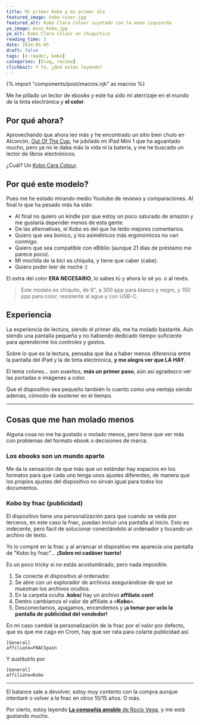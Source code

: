 ```yaml
---
title: Mi primer Kobo y mi primer día
featured_image: kobo-cover.jpg
featured_alt: Kobo Clara Colour sujetado con la mano izquierda
ya_image: mini-kobo.jpg
ya_alt: Kobo Clara Colour en chiquitico
reading_time: 3
date: 2024-05-05
draft: false
tags: [e-reader, kobo]
categories: [blog, review]
clickbait: Y tú, ¿Qué estás leyendo?
---
```

{% import "components/post/macros.njk" as macros %}

Me he pillado un lector de ebooks y este ha sido mi aterrizaje en el mundo de la tinta electrónica y **el color**.

## Por qué ahora?

Aprovechando que ahora leo más y he encontrado un sitio bien chulo en Alcorcón, [Out Of The Cup](https://x-madrid.com/taste/out-of-the-cup/), he jubilado mi iPad Mini 1 que ha aguantado mucho, pero ya no le daba más la vida ni la batería, y me he buscado un lector de libros electrónicos.

¿Cuál? Un [Kobo Cara Colour](https://es.kobobooks.com/products/kobo-clara-colour).

## Por qué este modelo?

Pues me he estado mirando medio Youtube de reviews y comparaciones. Al final lo que ha pesado más ha sido:

* Al final no quiero un kindle por que estoy un poco saturado de amazon y me gustaría depender menos de esta gente.
* De las alternativas, el Kobo es del que he leído mejores comentarios.
* Quiero que sea bonico, y los asimétricos más ergonómicos no van conmigo.
* Quiero que sea compatible con eBiblio (aunque 21 días de préstamo me parece poco).
* Mi mochila de la bici es chiquita, y tiene que caber (cabe).
* Quiero poder leer de noche :)

El extra del color **ERA NECESARIO**, lo sabes tú y ahora lo sé yo. o al revés.

> Este modelo es chiquito, de 6", a 300 ppp para blanco y negro, y 150 ppp para color, resistente al agua y con USB-C.

## Experiencia

La experiencia de lectura, siendo el primer día, me ha molado bastante. Aún siendo una pantalla pequeña y no habiendo dedicado tiempo suficiente para aprenderme los controles y gestos.

Sobre lo que es la lectura, pensaba que iba a haber menos diferencia entre la pantalla del iPad y la de tinta electrónica, **y me alegra ver que LA HAY**.

El tema colores... son suavitos, **más un primer paso**, aún así agradezco ver las portadas e imágenes a color.

Que el dispositivo sea pequeño también lo cuento como una ventaja siendo además, cómodo de sostener en el tiempo.

---

## Cosas que me han molado menos

Alguna cosa no me ha gustado o molado menos, pero tiene que ver más con problemas del formato ebook o decisiones de marca.

### Los ebooks son un mundo aparte

Me da la sensación de que más que un estándar hay espacios en los formatos para que cada uno tenga unos ajustes diferentes, de manera que los propios ajustes del dispositivo no sirvan igual para todos los documentos.

### Kobo by fnac (publicidad)

El dispositivo tiene una personalización para que cuando se veda por terceros, en este caso la fnac, puedan incluir una pantalla al inicio. Esto es indecente, pero fácil de solucionar conectándolo al ordenador y tocando un archivo de texto.

Yo lo compré en la fnac y al arrancar el dispositivo me aparecía una pantalla de "Kobo by fnac"... **¡Sobre mi cadáver tuerto!**

Es un poco tricky si no estás acostumbrado, pero nada imposible.

1. Se conecta el dispositivo al ordenador.
2. Se abre con un explorador de archivos asegurándose de que se muestran los archivos ocultos.
3. En la carpeta oculta **.kobo/** hay un archivo **affiliate.conf**.
4. Dentro cambiamos el valor de affiliate a «**Kobo**».
5. Desconectamos, apagamos, encendemos y **¡a tomar por uclo la pantalla de publicidad del vendedor!**

En mi caso cambié la personalización de la fnac por el valor por defecto, que es que me cago en Crom, hay que ser rata para colarte publicidad así.

<div class="line-numbers">

```text
[General]
affiliate=FNACSpain
```

Y sustituirlo por

```text
[General]
affiliate=Kobo
```

</div>

---

El balance sale a devolver, estoy muy contento con la compra aunque intentaré o volver a la fnac en otros 10/15 años. O más.

Por cierto, estoy leyendo [**La compañía amable** de Rocío Vega](https://lectura.social/book/34989/s/la-compania-amable), y me está gustando mucho.
